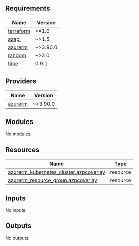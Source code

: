 ## Requirements

| Name | Version |
|------|---------|
| <a name="requirement_terraform"></a> [terraform](#requirement\_terraform) | >=1.0 |
| <a name="requirement_azapi"></a> [azapi](#requirement\_azapi) | ~>1.5 |
| <a name="requirement_azurerm"></a> [azurerm](#requirement\_azurerm) | ~>3.90.0 |
| <a name="requirement_random"></a> [random](#requirement\_random) | ~>3.0 |
| <a name="requirement_time"></a> [time](#requirement\_time) | 0.9.1 |

## Providers

| Name | Version |
|------|---------|
| <a name="provider_azurerm"></a> [azurerm](#provider\_azurerm) | ~>3.90.0 |

## Modules

No modules.

## Resources

| Name | Type |
|------|------|
| [azurerm_kubernetes_cluster.azpcoverlay](https://registry.terraform.io/providers/hashicorp/azurerm/latest/docs/resources/kubernetes_cluster) | resource |
| [azurerm_resource_group.azpcoverlay](https://registry.terraform.io/providers/hashicorp/azurerm/latest/docs/resources/resource_group) | resource |

## Inputs

No inputs.

## Outputs

No outputs.
